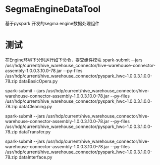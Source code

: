 # SegmaEngineDataTool
基于pyspark 开发的segma engine数据处理组件

# 测试
在Engine环境下分别运行如下命令，提交组件模块
spark-submit --jars /usr/hdp/current/hive_warehouse_connector/hive-warehouse-connector-assembly-1.0.0.3.10.0-78.jar --py-files /usr/hdp/current/hive_warehouse_connector/pyspark_hwc-1.0.0.3.1.0.0-78.zip dataBasicOpera.py

spark-submit --jars /usr/hdp/current/hive_warehouse_connector/hive-warehouse-connector-assembly-1.0.0.3.10.0-78.jar --py-files /usr/hdp/current/hive_warehouse_connector/pyspark_hwc-1.0.0.3.1.0.0-78.zip dataCleaning.py

spark-submit --jars /usr/hdp/current/hive_warehouse_connector/hive-warehouse-connector-assembly-1.0.0.3.10.0-78.jar --py-files /usr/hdp/current/hive_warehouse_connector/pyspark_hwc-1.0.0.3.1.0.0-78.zip dataTransfer.py

spark-submit --jars /usr/hdp/current/hive_warehouse_connector/hive-warehouse-connector-assembly-1.0.0.3.10.0-78.jar --py-files /usr/hdp/current/hive_warehouse_connector/pyspark_hwc-1.0.0.3.1.0.0-78.zip dataInterface.py

